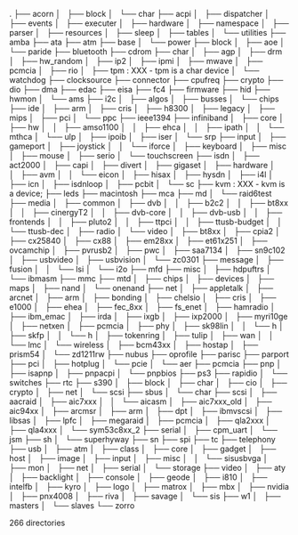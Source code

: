.
├── acorn
│   ├── block
│   └── char
├── acpi
│   ├── dispatcher
│   ├── events
│   ├── executer
│   ├── hardware
│   ├── namespace
│   ├── parser
│   ├── resources
│   ├── sleep
│   ├── tables
│   └── utilities
├── amba
├── ata
├── atm
├── base
│   └── power
├── block
│   ├── aoe
│   └── paride
├── bluetooth
├── cdrom
├── char
│   ├── agp
│   ├── drm
│   ├── hw_random
│   ├── ip2
│   ├── ipmi
│   ├── mwave
│   ├── pcmcia
│   ├── rio
│   ├── tpm     : XXX - tpm is a char device
│   └── watchdog
├── clocksource
├── connector
├── cpufreq
├── crypto
├── dio
├── dma
├── edac
├── eisa
├── fc4
├── firmware
├── hid
├── hwmon
│   └── ams
├── i2c
│   ├── algos
│   ├── busses
│   └── chips
├── ide
│   ├── arm
│   ├── cris
│   ├── h8300
│   ├── legacy
│   ├── mips
│   ├── pci
│   └── ppc
├── ieee1394
├── infiniband
│   ├── core
│   ├── hw
│   │   ├── amso1100
│   │   ├── ehca
│   │   ├── ipath
│   │   └── mthca
│   └── ulp
│       ├── ipoib
│       ├── iser
│       └── srp
├── input
│   ├── gameport
│   ├── joystick
│   │   └── iforce
│   ├── keyboard
│   ├── misc
│   ├── mouse
│   ├── serio
│   └── touchscreen
├── isdn
│   ├── act2000
│   ├── capi
│   ├── divert
│   ├── gigaset
│   ├── hardware
│   │   ├── avm
│   │   └── eicon
│   ├── hisax
│   ├── hysdn
│   ├── i4l
│   ├── icn
│   ├── isdnloop
│   ├── pcbit
│   └── sc
├── kvm     : XXX - kvm is a device; 
├── leds
├── macintosh
├── mca
├── md
│   └── raid6test
├── media
│   ├── common
│   ├── dvb
│   │   ├── b2c2
│   │   ├── bt8xx
│   │   ├── cinergyT2
│   │   ├── dvb-core
│   │   ├── dvb-usb
│   │   ├── frontends
│   │   ├── pluto2
│   │   ├── ttpci
│   │   ├── ttusb-budget
│   │   └── ttusb-dec
│   ├── radio
│   └── video
│       ├── bt8xx
│       ├── cpia2
│       ├── cx25840
│       ├── cx88
│       ├── em28xx
│       ├── et61x251
│       ├── ovcamchip
│       ├── pvrusb2
│       ├── pwc
│       ├── saa7134
│       ├── sn9c102
│       ├── usbvideo
│       ├── usbvision
│       └── zc0301
├── message
│   ├── fusion
│   │   └── lsi
│   └── i2o
├── mfd
├── misc
│   ├── hdpuftrs
│   └── ibmasm
├── mmc
├── mtd
│   ├── chips
│   ├── devices
│   ├── maps
│   ├── nand
│   └── onenand
├── net
│   ├── appletalk
│   ├── arcnet
│   ├── arm
│   ├── bonding
│   ├── chelsio
│   ├── cris
│   ├── e1000
│   ├── ehea
│   ├── fec_8xx
│   ├── fs_enet
│   ├── hamradio
│   ├── ibm_emac
│   ├── irda
│   ├── ixgb
│   ├── ixp2000
│   ├── myri10ge
│   ├── netxen
│   ├── pcmcia
│   ├── phy
│   ├── sk98lin
│   │   └── h
│   ├── skfp
│   │   └── h
│   ├── tokenring
│   ├── tulip
│   ├── wan
│   │   └── lmc
│   └── wireless
│       ├── bcm43xx
│       ├── hostap
│       ├── prism54
│       └── zd1211rw
├── nubus
├── oprofile
├── parisc
├── parport
├── pci
│   ├── hotplug
│   └── pcie
│       └── aer
├── pcmcia
├── pnp
│   ├── isapnp
│   ├── pnpacpi
│   └── pnpbios
├── ps3
├── rapidio
│   └── switches
├── rtc
├── s390
│   ├── block
│   ├── char
│   ├── cio
│   ├── crypto
│   ├── net
│   └── scsi
├── sbus
│   └── char
├── scsi
│   ├── aacraid
│   ├── aic7xxx
│   │   └── aicasm
│   ├── aic7xxx_old
│   ├── aic94xx
│   ├── arcmsr
│   ├── arm
│   ├── dpt
│   ├── ibmvscsi
│   ├── libsas
│   ├── lpfc
│   ├── megaraid
│   ├── pcmcia
│   ├── qla2xxx
│   ├── qla4xxx
│   └── sym53c8xx_2
├── serial
│   ├── cpm_uart
│   └── jsm
├── sh
│   └── superhyway
├── sn
├── spi
├── tc
├── telephony
├── usb
│   ├── atm
│   ├── class
│   ├── core
│   ├── gadget
│   ├── host
│   ├── image
│   ├── input
│   ├── misc
│   │   └── sisusbvga
│   ├── mon
│   ├── net
│   ├── serial
│   └── storage
├── video
│   ├── aty
│   ├── backlight
│   ├── console
│   ├── geode
│   ├── i810
│   ├── intelfb
│   ├── kyro
│   ├── logo
│   ├── matrox
│   ├── mbx
│   ├── nvidia
│   ├── pnx4008
│   ├── riva
│   ├── savage
│   └── sis
├── w1
│   ├── masters
│   └── slaves
└── zorro

266 directories
